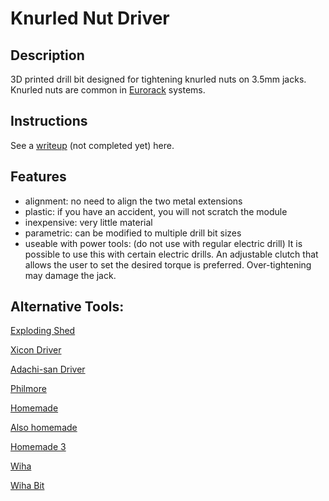 # Knurled Nut Driver
## Description
3D printed drill bit designed for tightening knurled nuts on 3.5mm jacks.
Knurled nuts are common in [Eurorack](http://www.doepfer.de/a100_man/a100m_e.htm) systems.

## Instructions
See a [writeup](https://4b11b4.com/) (not completed yet) here.

## Features
* alignment: no need to align the two metal extensions
* plastic: if you have an accident, you will not scratch the module
* inexpensive: very little material
* parametric: can be modified to multiple drill bit sizes
* useable with power tools: (do not use with regular electric drill)
  It is possible to use this with certain electric drills. An adjustable clutch
  that allows the user to set the desired torque is preferred. Over-tightening
  may damage the jack.

## Alternative Tools:
[Exploding Shed](https://www.exploding-shed.com/shop-catalogue/various/)

[Xicon Driver](https://www2.mouser.com/ProductDetail/Xicon/382-0006/?qs=sGAEpiMZZMv9NFGNGF1lwkQZlGfFTqj%252b)

[Adachi-san Driver](http://www.tabiwallah.com/radiowallah/shops/jacknut.html)

[Philmore](https://www.fullcompass.com/prod/026125-philmore-nt500-knurled-nut-tool-)

[Homemade](https://www.muffwiggler.com/forum/viewtopic.php?t=114781&start=all&postdays=0&postorder=asc)

[Also homemade](https://www.muffwiggler.com/forum/viewtopic.php?t=5408)

[Homemade 3](http://www.n1gy.com/homebrewed-audio-jack-tool.html)

[Wiha](https://www.wihatools.com/precision-nut-driver-3-5-x-60mm)

[Wiha Bit](https://www.wihatools.com/sys-4-nut-driver-blade-3-5mm)
